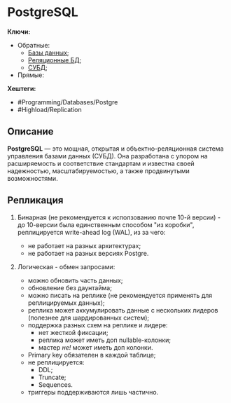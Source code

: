
# PostgreSQL

**Ключи:**
- Обратные:
	- [Базы данных](databases);
	- [Реляционные БД](relative);
	- [СУБД](subd);
- Прямые:

**Хештеги:**
- #Programming/Databases/Postgre
- #Highload/Replication 
## Описание

**PostgreSQL** — это мощная, открытая и объектно-реляционная система управления базами данных (СУБД). Она разработана с упором на расширяемость и соответствие стандартам и известна своей надежностью, масштабируемостью, а также продвинутыми возможностями.

## Репликация

1) Бинарная (не рекомендуется к исползованию почле 10-й версии) - до 10-версии была единственным способом "из коробки", реплицируется write-ahead log (WAL), из за чего:
	- не работает на разных архитектурах;
	- не работает на разных версиях Postgre.

2) Логическая - обмен запросами:
	- можно обновить часть данных;
	- обновление без даунтайма;
	- можно писать на реплике (не рекомендуется применять для реплицируемых данных);
	- реплика может аккумулировать данные с нескольких лидеров (полезнее для шардированных систем);
	- поддержка разных схем на реплике и лидере:
		- нет жесткой фиксации;
		- реплика может иметь доп nullable-колонки;
		- мастер *не!* может иметь доп колонки.
	- Primary key обязателен в каждой таблице;
	- не реплицируется:
		- DDL;
		- Truncate;
		- Sequences.
	- триггеры поддерживаются лишь частично.
